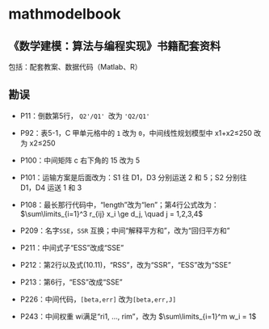# mathmodelbook

## 《数学建模：算法与编程实现》书籍配套资料

包括：配套教案、数据代码（Matlab、R）

## 勘误

- P11：倒数第5行， `Q2'/Q1' `改为 ``'Q2/Q1' ``

- P92：表5-1，C 甲单元格中的 `1` 改为 `0`，中间线性规划模型中 x1+x2≤250 改为 x2≤250

- P100：中间矩阵 c 右下角的 15 改为 5

- P101：运输方案是后面改为：S1 往 D1，D3 分别运送 2 和 5；S2 分别往 D1，D4 运送 1 和 3

- P108：最长那行代码中，“length”改为“len”；第4行公式改为：$\sum\limits_{i=1}^3 r_{ij} x_i \ge d_j, \quad j = 1,2,3,4$

- P209：名字`SSE`，`SSR` 互换；中间“解释平方和”，改为“回归平方和”

- P211：中间式子“ESS”改成“SSE”

- P212：第2行以及式(10.11)，“RSS”，改为“SSR”，“ESS”改为“SSE”

- P213：第6行，“ESS”改成“SSE”

- P226：中间代码，`[beta,err]` 改为`[beta,err,J]`

- P243：中间权重 wi满足“ri1, …, rim”，改为 $\sum\limits_{i=1}^m w_i = 1$

